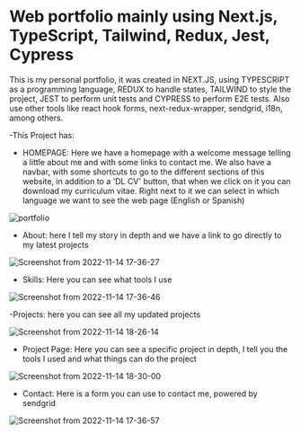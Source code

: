# Web portfolio mainly using Next.js, TypeScript, Tailwind, Redux, Jest, Cypress

This is my personal portfolio, it was created in NEXT.JS, using TYPESCRIPT as a programming language, REDUX to handle states, TAILWIND to style the project, JEST to perform unit tests and CYPRESS to perform E2E tests. Also use other tools like react hook forms, next-redux-wrapper, sendgrid, i18n, among others.

-This Project has:

- HOMEPAGE: Here we have a homepage with a welcome message telling a little about me and with some links to contact me. We also have a navbar, with some shortcuts to go to the different sections of this website, in addition to a 'DL CV' button, that when we click on it you can download my curriculum vitae. Right next to it we can select in which language we want to see the web page (English or Spanish)


![portfolio](https://user-images.githubusercontent.com/107774716/201767805-ef607f51-8604-4def-bcbe-32bdd63694f6.png)


- About: here I tell my story in depth and we have a link to go directly to my latest projects

![Screenshot from 2022-11-14 17-36-27](https://user-images.githubusercontent.com/107774716/201768158-6e02958b-3304-484f-8516-8bb2a0d81774.png)

- Skills: Here you can see what tools I use


![Screenshot from 2022-11-14 17-36-46](https://user-images.githubusercontent.com/107774716/201768861-9238be20-cae6-42ba-bb8c-8f42a6931c88.png)

-Projects: here you can see all my updated projects


![Screenshot from 2022-11-14 18-26-14](https://user-images.githubusercontent.com/107774716/201769040-e0242271-5190-490c-93c3-087de25e7c03.png)


- Project Page: Here you can see a specific project in depth, I tell you the tools I used and what things can do the project

![Screenshot from 2022-11-14 18-30-00](https://user-images.githubusercontent.com/107774716/201769564-dbc108ba-557d-4924-a06c-2d8fee5e3de2.png)

- Contact: Here is a form you can use to contact me, powered by sendgrid

![Screenshot from 2022-11-14 17-36-57](https://user-images.githubusercontent.com/107774716/201770073-78cc83a8-a9b7-45e3-ab95-7b02f39ae4b1.png)


